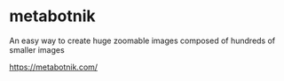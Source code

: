 metabotnik
==========

An easy way to create huge zoomable images composed of hundreds of smaller images

https://metabotnik.com/
